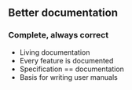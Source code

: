 <h2>Better documentation</h2>
          <h3>Complete, always correct</h3>
          <ul>
<li>Living documentation</li>
            <li>Every feature is documented</li>
            <li>Specification == documentation</li>
            <li>Basis for writing user manuals</li>
          </ul>